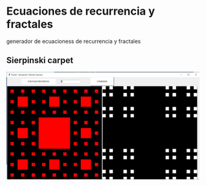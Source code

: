 # Ecuaciones de recurrencia y fractales
generador de ecuacioness de recurrencia y fractales

## Sierpinski carpet
<div align="center">
  <p>
    <img align="center" src="https://github.com/RicardoGuevara/Fractales-y-recurrencia/blob/master/repo_images/Capturefinale.JPG" width="800" />
</div>

